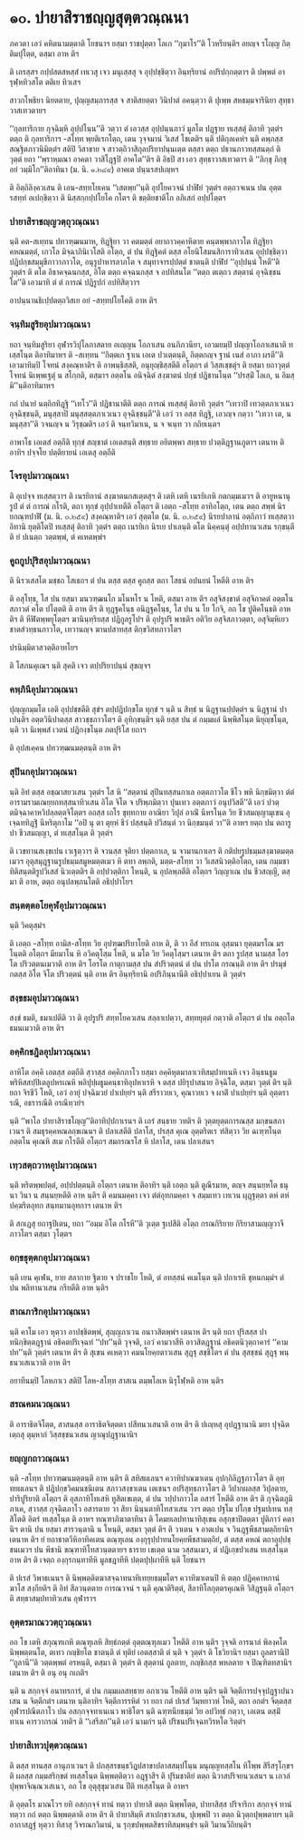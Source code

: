<h1>๑๐. ปายาสิราชญฺญสุตฺตวณฺณนา</h1>
<p> ภควตา    เอวํ คหิตนามตฺตาติ โยชนาฯ ยสฺมา ราชปุตฺตา โลเก ‘‘กุมาโร’’ติ โวหรียนฺติฯ อยญฺจ รโญฺญ กิตฺติมปุโตฺต, ตสฺมา อาห ติฯ</p>


<p>ติ เถรสฺสฯ  กปฺปสตสหสฺสํ เทเวสุ เจว มนุเสฺสสุ จ อุปฺปชฺชิตฺวา  อินฺทฺริยานํ อปริปกฺกตฺตาฯ ติ ปพฺพตํ อารุฬฺหทิวสโต ตติเย ทิวเสฯ</p>


<p> สาวกโพธิยา นิยตตาย, ปุญฺญสมฺภารสฺส จ สาติสยตฺตา วินิปาตํ อคนฺตฺวา ติ ปุเพฺพ สหธมฺมจารินิยา สุทฺธาวาสเทวตายฯ</p>


<p>‘‘กุลทาริกาย กุจฺฉิมฺหิ อุปฺปโนฺน’’ติ วตฺวา ตํ เอวสฺส อุปฺปนฺนภาวํ มูลโต ปฎฺฐาย ทเสฺสตุํ ติอาทิ วุตฺตํฯ ตตฺถ ติ กุลทาริกาฯ -สโทฺท พฺยติเรกโตฺถ, เตน วุจฺจมานํ วิเสสํ โชเตติฯ นฺติ ปติกุลเคหํฯ นฺติ คพฺภสฺส สณฺฐิตภาวนิมิตฺตํฯ สติปิ วิสาขาย จ สาวตฺถิวาสิกุลปริยาปนฺนเตฺต ตสฺสา ตตฺถ ปธานภาวทสฺสนตฺถํ ติ วุตฺตํ ยถา ‘‘พฺราหฺมณา อาคตา วาสิโฎฺฐปิ อาคโต’’ติฯ ติ อิธปิ สา เอว สุทฺธาวาสเทวตาฯ ติ ‘‘ภิกฺขุ ภิกฺขุ อยํ วมฺมิโก’’ติอาทินา (ม. นิ. ๑.๒๔๙) อาคเต ปนฺนรสปเญฺหฯ</p>


<p>ติ อิตฺถิลิงฺควเสน  ติ  เอน-สทฺทโยเคน ‘‘เสตพฺย’’นฺติ อุปโยควจนํ ปาฬิยํ วุตฺตํฯ อตฺถวจเนน ปน อุตฺตรสทฺทํ อเปกฺขิตฺวา ติ นิสฺสกฺกปฺปโยโค กโตฯ ติ ขตฺติยชาติโก อภิเสกํ อปฺปโตฺตฯ</p>


<h3>ปายาสิราชญฺญวตฺถุวณฺณนา</h3>
<p>   นฺติ คต-สเทฺทน ปทวฑฺฒนมาห, ทิฎฺฐิยา วา คตมตฺตํ   อยาถาวคฺคาหิตาย คนฺตพฺพาภาวโต ทิฎฺฐิยา คหณมตฺตํ, เกวโล มิจฺฉาภินิเวโสติ อโตฺถ, ตํ ปน ทิฎฺฐิคตํ ตสฺส อโยนิโสมนสิการาทิวเสน อุปฺปชฺชิตฺวา ปฎิปกฺขสมฺมุขีภาวาภาวโต, อนุรูปาหารลาภโต จ สมุทาจารปฺปตฺตํ ชาตนฺติ ปาฬิยํ ‘‘อุปฺปนฺนํ โหตี’’ติ วุตฺตํฯ ติ ตโต อิธาคจฺฉนกสฺส, อิโต ตตฺถ คจฺฉนกสฺส จ อปทิสนโต ‘‘ตตฺถ ตเตฺถว สตฺตานํ อุจฺฉิชฺชนโต’’ติ เอวมาทิ ตํ ตํ การณํ ปฎิรูปกํ อปทิสิตฺวาฯ</p>


<p> อาปนฺนานธิเปฺปตตฺถวิสเย อยํ -สทฺทปโยโคติ อาห ติฯ</p>


<h3>จนฺทิมสูริยอุปมาวณฺณนา</h3>
<p> ยถา จนฺทิมสูริยา อุฬารวิปุโลภาสตาย อเญฺญน โอภาเสน อนภิภวนียา, เอวมยมฺปิ ปญฺญาโอภาเสนาติ ทเสฺสโนฺต ติอาทิมาหฯ ติ -สเทฺทน ‘‘กิตฺตเก ฐาเน เอเต ปวเตฺตนฺติ, กิตฺตกญฺจ ฐานํ เนสํ อาภา ผรตี’’ติ เอวมาทิมฺปิ โจทนํ สงฺคณฺหาติฯ ติ อาพนฺธิสฺสติ, อนุยุญฺชิสฺสตีติ อโตฺถฯ  ตํ วิสฺสเชฺชตุํฯ ติ ยสฺมา  ยถาวุตฺตํ โจทนํ นิเพฺพเฐตุํ น สโกฺกติ, ตสฺมาฯ อตฺตโน อนิจฺฉิตํ สงฺฆาตนํ ปกฺขํ ปฎิชานโนฺต ‘‘ปรสฺมิํ โลเก, น อิมสฺมิ’’นฺติอาทิมาหฯ</p>


<p>กถํ ปนายํ นตฺถิกทิฎฺฐิ ‘‘เทโว’’ติ ปฎิชานาตีติ ตตฺถ การณํ ทเสฺสตุํ ติอาทิ วุตฺตํฯ ‘‘เทวาปิ เทวตฺตภาเวเนว อุจฺฉิชฺชนฺติ, มนุสฺสาปิ มนุสฺสตฺตภาเวเนว อุจฺฉิชฺชนฺตี’’ติ เอวํ วา อสฺส ทิฎฺฐิ, เอวญฺจ กตฺวา ‘‘เทวา เต, น มนุสฺสา’’ติ วจนญฺจ น วิรุชฺฌติฯ เอวํ ติ จนฺทวิมาเน, น จ จเนฺท วา กถิยเนฺตฯ</p>


<p> อาพาโธ เอเตสํ อตฺถีติ  ทุกฺขํ สญฺชาตํ เอเตสนฺติ  สทฺธาย อยิตพฺพา  สทฺธาย ปวตฺติฎฺฐานภูตาฯ เตนาห ติอาทิฯ ปจฺจโย ปตฺติยายนํ เอเตสุ อตฺถีติ </p>


<h3>โจรอุปมาวณฺณนา</h3>
<p> ติ   อุเปจฺจ ทเสฺสตฺวาฯ ติ เนรยิกานํ สงฺฆาตนกสเตฺตสุฯ ติ เตหิ เตหิ เนรยิเกหิ กตกมฺมเมวฯ ติ อายูหนานุรูปํ ตํ ตํ การณํ กโรติ, ตถา ทุกฺขํ อุปฺปาเทตีติ อโตฺถฯ ติ เอตฺถ -สโทฺท อาทิอโตฺถ, เตน ตตฺถ สพฺพํ นิรยกณฺฑปาฬิํ (ม. นิ. ๓.๒๕๙) สงฺคณฺหาติฯ เอวํ สุตฺตโต (ม. นิ. ๓.๒๕๙) นิรยปาลานํ อตฺถิภาวํ ทเสฺสตฺวา อิทานิ ยุตฺติโตปิ ทเสฺสตุํ ติอาทิ วุตฺตํฯ ตตฺถ เนรยิเก นิรเย ปาเลนฺติ ตโต นิคฺคนฺตุํ อปฺปทานวเสน รกฺขนฺตีติ  ยํ ปเนตฺถ วตฺตพฺพํ, ตํ  คเหตพฺพํฯ</p>


<h3>คูถกูปปุริสอุปมาวณฺณนา</h3>
<p> ติ  นิรวเสสโต มชฺชถ โสเธถฯ ตํ ปน ตสฺส ตสฺส คูถสฺส ตถา โสธนํ อปนยนํ โหตีติ อาห ติฯ</p>


<p>ติ อสุโทฺธ, โส ปน ยสฺมา มนวฑฺฒนโก มโนหโร น โหติ, ตสฺมา อาห ติฯ อสุจิสงฺขาตํ อสุจิภาคตํ อตฺตโน สภาวตํ คโต ปโตฺตติ ติ อาห ติฯ ติ ทุฎฺฐคโนฺธ อนิฎฺฐคโนฺธ, โส ปน น โย โกจิ, อถ โข ปูติคโนฺธติ อาห ติฯ ติ หีฬิตพฺพยุโตฺตฯ  ฆานินฺทฺริยสฺส ปฎิกูลรูโปฯ ติ อุปรูปริ พาธติฯ  อติวิย อสุจิสภาวตฺตา, อสุจิมฺหิเยว ชาตสํวทฺธนภาวโต, เทวานญฺจ ฆานปสาทสฺส ติกฺขวิสทภาวโตฯ</p>


<p>  ปรนิมฺมิตวสวตฺติอาทโยฯ</p>


<p> ติ โสภนคุเณฯ นฺติ สุคติ เจว ตปฺปริยาปนฺนํ สุขญฺจฯ</p>


<h3>คพฺภินีอุปมาวณฺณนา</h3>
<p> ปุญฺญกมฺมโต  เอติ อุปฺปชฺชตีติ  สุขํฯ ตปฺปฎิปกฺขโต  ทุกฺขํ ฯ นฺติ น สิทฺธํ น นิฎฺฐานปฺปตฺตํฯ  น นิฎฺฐานํ ปาเปนฺติฯ  อตฺตวินิปาตสฺส สาวชฺชภาวโตฯ ติ อุทิกฺขนฺติฯ นฺติ ยสฺส ปน ตํ กมฺมผลํ นิพฺพิสโนฺต นิยุญฺชโนฺต, นฺติ วา นิเพฺพสํ เวตนํ ปฎิกงฺขโนฺต ภตปุริโส ยถาฯ</p>


<p> ติ อุปสเคฺคน ปทวฑฺฒนมตฺตนฺติ อาห ติฯ</p>


<h3>สุปินกอุปมาวณฺณนา</h3>
<p> นฺติ อิทํ ตสฺส อชฺฌาสยวเสน วุตฺตํฯ โส หิ ‘‘สตฺตานํ สุปินทสฺสนกาเล  อตฺตภาวโต ชีโว พหิ นิกฺขมิตฺวา ตํตํอารามรามเณยฺยกทสฺสนาทิวเสน อิโต จิโต จ ปริพฺภมิตฺวา ปุนเทว อตฺตภาวํ อนุปวิสตี’’ติ เอวํ ปวตฺตมิจฺฉาคาหวิปลฺลตฺตจิโตฺตฯ อถสฺส เถโร ขุทฺทกาย อาณิยา วิปุลํ อาณิํ นีหรโนฺต วิย ชีวสมญฺญามุเขน อุเจฺฉททิฎฺฐิํ นีหริตุกาโม ‘‘อปิ นุ ตา ตุยฺหํ ชีวํ ปสฺสนฺติ ปวิสนฺตํ วา นิกฺขมนฺตํ วา’’ติ อาหฯ ยตฺถ ปน ตถารูปา ชีวสมญฺญา, ตํ ทเสฺสโนฺต ติ วุตฺตํฯ</p>


<p> ติ เวขทานสเงฺขเปน เวเฐตฺวาฯ ติ จวนสฺส จุติยา ปตฺตกาเล, น จวมานกาเลฯ ติ กติปยรูปธมฺมสงฺฆาตมตฺตเมวฯ อุตุสมุฎฺฐานรูปธมฺมสมูหมตฺตเมว หิ ตทา ลพฺภติ, มตฺต-สโทฺท วา วิเสสนิวตฺติอโตฺถ, เตน กมฺมชาทิติสนฺตติรูปวิเสสํ นิวเตฺตติฯ ติ อปฺปวตฺติกา โหนฺติ, น อุปลพฺภตีติ อโตฺถฯ วิญฺญาเณ ปน ชีวสญฺญี, ตสฺมา ติ อาห, ตตฺถ อนุปลพฺภนโตติ อธิปฺปาโยฯ</p>


<h3>สนฺตตฺตอโยคุฬอุปมาวณฺณนา</h3>
<p> นฺติ วิคตุสฺมํฯ</p>


<p> ติ เอตฺถ -สโทฺท อามิส-สโทฺท วิย อุปฑฺฒปริยาโยติ อาห ติ, ติ วา อีสํ ทรเถน  อุสฺมนา ยุตฺตมรโณ มรโนฺตติ อโตฺถฯ มียมาโน หิ  อวิคตุโสฺม โหติ, น มโต วิย วิคตุโสฺมฯ เตนาห ติฯ ตถา  รูปสฺส  นามสฺส โอรโต ปริวตฺตนเมวาติ อาห ติฯ โอรโต กาตุกามสฺส ปน สํปริวตฺตนํ  ตํ ปน ปรโต กรณนฺติ อาห ติฯ ปรมุขํ กตสฺส อิโต จิโต ปริวตฺตนํ นฺติ อาห ติฯ อินฺทฺริยานิ อปริภินฺนานีติ อธิปฺปาเยน ติ วุตฺตํฯ</p>


<h3>สงฺขธมอุปมาวณฺณนา</h3>
<p> สงฺขํ ธมติ, ธมาเปตีติ วา  ติ อุปรูปริ สทฺทโยควเสน สลฺลาเปตฺวา, สทฺทยุตฺตํ กตฺวาติ อโตฺถฯ ตํ ปน อตฺถโต ธมนเมวาติ อาห ติฯ</p>


<h3>อคฺคิกชฎิลอุปมาวณฺณนา</h3>
<p> อาหิโต อคฺคิ เอตสฺส อตฺถีติ  สฺวาสฺส อคฺคิกภาโว ยสฺมา อคฺคิหุตมาลาเวทิสมฺปาทเนหิ เจว อินฺธนธูมพริหิสสปฺปิเตลูปหรเณหิ พลิปุปฺผธูมคนฺธาทิอุปหาเรหิ จ ตสฺส ปยิรุปาสนาย อิจฺฉิโต, ตสฺมา วุตฺตํ ติฯ นฺติ ยถา จิรชีวี โหติ, เอวํ อายุํ ปจฺฉิมวยํ ปาเปยฺยํฯ นฺติ สรีราวยเว, คุณาวยเว จ ผาติํ ปาเปยฺยํฯ นฺติ อุตฺตรารณี, อธรารณีติ อรณีทฺวยํฯ</p>


<p> นฺติ ‘‘พาโล ปายาสิราชโญฺญ’’ติอาทิปฺปกาเรนฯ ติ เถรํ สนฺธาย วทติฯ ติ วุตฺตยุตฺตการณสฺส มกฺขนสภาเวนฯ ติ สมธุรคฺคหณลกฺขเณนฯ ติ ปลาเสตีติ ปลาโส, ปรสฺส คุเณ อุตฺตริตเร ฑํสิตฺวา วิย ฉเฑฺฑโนฺต อตฺตโน คุเณหิ สเม กโรตีติ  อโตฺถฯ สมกรณรโส หิ ปลาโส, เตน ปลาเสนฯ</p>


<h3>เทฺวสตฺถวาหอุปมาวณฺณนา</h3>
<p> นฺติ  หริตพฺพปตฺตํ, อปฺปปตฺตนฺติ อโตฺถฯ เตนาห ติอาทิฯ นฺติ เอตฺถ นฺติ ตูณีรมาห, ตญฺจ สนฺนยฺหโต ธนุนา วินา น สนฺนยฺหตีติ อาห  นฺติฯ ติ คมนมคฺคา เจว ตํตํอุทกมคฺคา จ สมฺมเทว เทเวน ผุฎฺฐตฺตา ตหํ ตหํ ปคฺฆริตอุทก สนฺทมานอุทกาฯ เตนาห ติฯ</p>


<p>ติ สกเฎสุ ยถาฐปิเตน, ยถา ‘‘อมฺม อิโต กโรหี’’ติ วุเตฺต ฐเปสีติ อโตฺถ กรณกิริยาย กิริยาสามญฺญวาจีภาวโตฯ ตสฺมา  วุโตฺตฯ</p>


<h3>อกฺขธุตฺตกอุปมาวณฺณนา</h3>
<p> นฺติ เยน คุเฬน, ยาย สลากาย ฐิตาย จ ปราชโย โหติ, ตํ อทสฺสนํ คเมโนฺต  นฺติ ปกาเรหิ ชุหนกมฺมํฯ ตํ ปน พลิทานวเสน กรียตีติ อาห นฺติฯ</p>


<h3>สาณภาริกอุปมาวณฺณนา</h3>
<p> นฺติ คาโม เอว หุตฺวา อาปชฺชิตพฺพํ, สุญฺญภาเวน อนาวสิตพฺพํฯ เตนาห ติฯ นฺติ ยถา ปุริสสฺส ปาทนิกฺขิตฺตฎฺฐานํ อธิคตปริเจฺฉทํ ‘‘ปท’’นฺติ วุจฺจติ, เอวํ คามวาสีหิ อาวสิตฎฺฐานํ อธิคตนิวุตฺถาคารํ ‘‘คามปท’’นฺติ วุตฺตํฯ เตนาห ติฯ ติ  สุเขน คเหตฺวา คมนโยคฺยตาวเสน สุฎฺฐุ สชฺชิโตฯ ตํ ปน สุสชฺชนํ สุฎฺฐุ พนฺธนวเสเนวาติ อาห ติฯ</p>


<p>อยาทีนมฺปิ โลหภาเว สติปิ โลห-สโทฺท สาสเน ตมฺพโลเห นิรุโฬฺหติ อาห นฺติฯ</p>


<h3>สรณคมนวณฺณนา</h3>
<p> ติ  อาราธิตจิโตฺต, สาสนสฺส อาราธิตจิตฺตตา ปสีทนวเสนาติ อาห ติฯ ติ ปเญฺหสุ อุปฎฺฐานานิ มยา ปุจฺฉิตเตฺถสุ ตุมฺหากํ วิสฺสชฺชนวเสน ญาณุปฎฺฐานานิฯ</p>


<h3>ยญฺญกถาวณฺณนา</h3>
<p> นฺติ  -สโทฺท ปทวฑฺฒนมตฺตนฺติ อาห นฺติฯ ติ สทิสผเลนฯ  ควาทิปาณฆาเตน อุปกฺกิลิฎฺฐภาวโตฯ ติ อุทฺทยผเลนฯ ติ ปฎิปกฺขวิคมนชนิเตน สภาวสงฺขาเตน เตเชนฯ  อปริสุทฺธภาวโตฯ ติ วิปากผลสฺส วิปุลตาย, ปาริปูริยาติ อโตฺถฯ ติ อุสภาทิโทเสหิ ทูสิตเขเตฺต, ตํ ปน วปฺปาภาวโต อสารํ โหตีติ อาห ติฯ ติ กุจฺฉิตภูมิภาเค, สฺวาสฺส กุจฺฉิตภาโว อสารตาย วา สิยา นินฺนตาทิโทสวเสน วาฯ ตตฺถ ปฐโม ปโกฺข ปฐมปเทน ทสฺสิโตติ อิตรํ ทเสฺสโนฺต ติ อาหฯ ทณฺฑาภิฆาตาทินา ติ โคมยเลปทานาทิสุเขน อสุกฺขาปิตตฺตา ปูติภาวํ คตานิฯ ตานิ ปน ยสฺมา สารวนฺตานิ น โหนฺติ, ตสฺมา วุตฺตํ ติฯ ติ วาเตน จ อาตเปน จ วินฎฺฐพีชสามตฺถิยานิฯ เตนาห ติฯ ยํ  ยถาชาตวีหิอาทิคเตน ตณฺฑุเลน องฺกุรุปฺปาทนโยคฺยพีชสามตฺถิยํ, ตํ  ตสฺส  คหณํ ตถาอุปฺปชฺชนเมวฯ  ปน พีชานิ  ขณฺฑาทิโทสวนฺตตายฯ ธาราย เขเตฺต  นาม วสฺสนเมว, ตํ ปฎิเกฺขปวเสน ทเสฺสโนฺต อาห ติฯ ติ เจตฺถ องฺกุรกนฺทาทีหิ  มูลชฎาทีหิ  ปตฺตปุปฺผาทีหิ นฺติ โยชนาฯ</p>


<p>ติ ปเรสํ วิพาธเนนฯ ติ นิพฺพตฺติตฆาสจฺฉาทนาทิเทยฺยธมฺมโตฯ ควาทิฆาเตนปิ หิ ตตฺถ ปฎิคฺคาหกานํ ฆาโส สงฺกียติฯ ติ อิทํ สีลวนฺตตาย การณวจนํ ฯ นฺติ คุณาติริตฺตํ, สีลาทิโลกุตฺตรคุเณหิ วิสิฎฺฐนฺติ อโตฺถฯ ติ สทฺธาสมฺปทาทิวเสน อุฬาราฯ</p>


<h3>อุตฺตรมาณววตฺถุวณฺณนา</h3>
<p> อถ โข เตหิ สกุณฺฑเกหิ ตณฺฑุเลหิ สิทฺธํภตฺตํ อุตฺตณฺฑุลเมว โหตีติ อาห นฺติฯ  วุจฺจติ อารนาลํ พิลงฺคโต นิพฺพตฺตนโต, ตเทว กญฺชิยโต ชาตนฺติ  ตํ ทุติยํ เอตสฺสาติ  ตํ นฺติ จ วุตฺตํฯ ติ โธวิยานิฯ ยสฺมา ถูลตรานิปิ ‘‘ถูลานี’’ติ วตฺตพฺพตํ อรหนฺติ, ตสฺมา   ติ วุตฺตํฯ ติ สุตฺตานํ ถูลตาย, กญฺชิกสฺส พหลตาย จ ปิณฺฑิตทสานิฯ เตนาห ติฯ ติ อนุ อนุ กเถติฯ</p>


<p> นฺติ น สกฺกจฺจํ อนาทรการํ, ตํ ปน  กมฺมผลสทฺธาย อภาเวน โหตีติ อาห นฺติฯ นฺติ จิตฺตีการปจฺจุปฎฺฐาปนวเสน น จิตฺตีกตํฯ เตนาห นฺติอาทิฯ จิตฺตีการรหิตํ วา  ยถา กตํ ปเรสํ วิมฺหยาวหํ โหติ, ตถา อกตํฯ จิตฺตสฺส อุฬารปณีตภาโว ปน อสกฺกจฺจทาเนเนว พาธิโตฯ นฺติ ฉฑฺฑนียธมฺมํ วิย อปวิทฺธํ กตฺวา, เอเตน ตสฺมิํ ทาเน คารวากรณํ วทติฯ ติ ‘‘เสรีสก’’นฺติ เอวํ นามกํฯ นฺติ ปริชนปริเจฺฉทวิรหโต ริตฺตํฯ</p>


<h3>ปายาสิเทวปุตฺตวณฺณนา</h3>
<p> ติ ตสฺส ทานสฺส อานุภาเวนฯ ติ ปภสฺสรขนฺธวิฎปสาขาปลาสสมฺปโนฺน มนุญฺญทสฺสโน ทิโพฺพ สิรีสรุโกฺขฯ ติ ผลสฺส กมฺมสริกฺขตํ ทเสฺสโนฺต  นิพฺพตฺติตฺวา อฎฺฐาสิฯ ติ ปุริมชาติยํ ตตฺถ นิวาสปริจยนวเสนฯ น เกวลํ ปุพฺพาจิณฺณวเสเนว, อถ โข อุตุสุขุมวเสน ปีติ ทเสฺสโนฺต ติ อาหฯ</p>


<p>ติ  อุตฺตโร มาณโวฯ ยทิ อสกฺกจฺจํ ทานํ ทตฺวา ปายาสิ ตตฺถ นิพฺพโตฺต, ปายาสิสฺส ปริจาริกา สกฺกจฺจํ ทานํ ทตฺวา กถํ ตตฺถ นิพฺพตฺตาติ อาห ติฯ ติ ปายาสิมฺหิ สาเปกฺขาวเสน, ปุเพฺพปิ วา ตตฺถ นิวุตฺถปุพฺพตายฯ นฺติ อากาสฎฺฐํ หุตฺวา ทิสาสุ วิจรณกวิมานํ, น รุกฺขปพฺพตสิขราทิสมฺพนฺธํฯ นฺติ วิมานวีถิยนฺติฯ</p>

</p>

</p>

</p>





